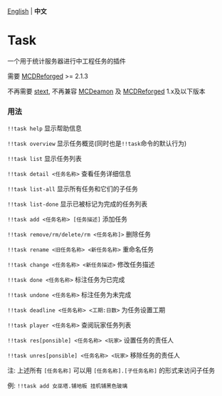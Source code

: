 [English](./README.md) | **中文**

# Task

一个用于统计服务器进行中工程任务的插件

需要 [MCDReforged](https://github.com/Fallen-Breath/MCDReforged) >= 2.1.3

不再需要 [stext](https://github.com/TISUnion/stext), 不再兼容 [MCDeamon](https://github.com/kafuuchino-desu/MCDaemon) 及 [MCDReforged](https://github.com/Fallen-Breath/MCDReforged) 1.x及以下版本

### 用法

`!!task help` 显示帮助信息

`!!task overview` 显示任务概览(同时也是`!!task`命令的默认行为)

`!!task list` 显示任务列表

`!!task detail <任务名称>` 查看任务详细信息

`!!task list-all` 显示所有任务和它们的子任务

`!!task list-done` 显示已被标记为完成的任务列表

`!!task add <任务名称> [任务描述]` 添加任务

`!!task remove/rm/delete/rm <任务名称]>` 删除任务

`!!task rename <旧任务名称> <新任务名称>` 重命名任务

`!!task change <任务名称> <新任务描述>` 修改任务描述

`!!task done <任务名称>` 标注任务为已完成

`!!task undone <任务名称>` 标注任务为未完成

`!!task deadline <任务名称> <工期:日数>` 为任务设置工期

`!!task player <任务名称>` 查阅玩家任务列表

`!!task res[ponsible] <任务名称> <玩家>` 设置任务的责任人

`!!task unres[ponsible] <任务名称> <玩家>` 移除任务的责任人

注: 上述所有 `[任务名称]` 可以用 `[任务名称].[子任务名称]` 的形式来访问子任务

例: `!!task add 女巫塔.铺地板 挂机铺黑色玻璃`